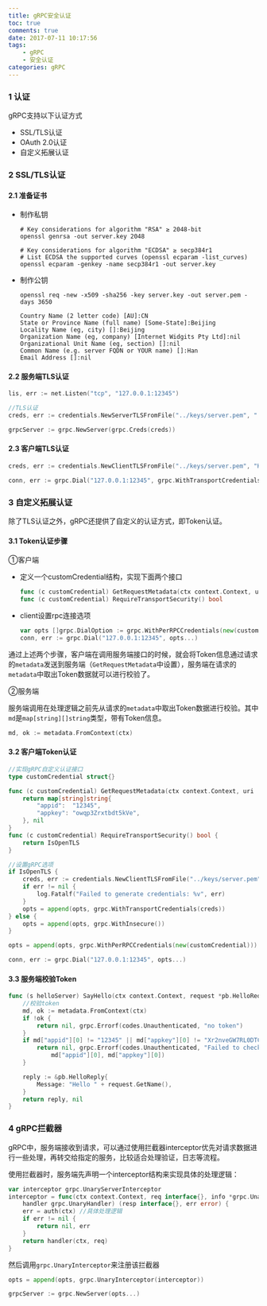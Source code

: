 ```yaml
---
title: gRPC安全认证
toc: true
comments: true
date: 2017-07-11 10:17:56
tags:
	- gRPC
	- 安全认证
categories: gRPC
---
```


### 1 认证

gRPC支持以下认证方式

- SSL/TLS认证
- OAuth 2.0认证
- 自定义拓展认证


<!--more-->

### 2 SSL/TLS认证

#### 2.1 准备证书

- 制作私钥

  ```shell
  # Key considerations for algorithm "RSA" ≥ 2048-bit
  openssl genrsa -out server.key 2048
      
  # Key considerations for algorithm "ECDSA" ≥ secp384r1
  # List ECDSA the supported curves (openssl ecparam -list_curves)
  openssl ecparam -genkey -name secp384r1 -out server.key
  ```

- 制作公钥

  ```shell
  openssl req -new -x509 -sha256 -key server.key -out server.pem -days 3650

  Country Name (2 letter code) [AU]:CN
  State or Province Name (full name) [Some-State]:Beijing
  Locality Name (eg, city) []:Beijing
  Organization Name (eg, company) [Internet Widgits Pty Ltd]:nil
  Organizational Unit Name (eg, section) []:nil
  Common Name (e.g. server FQDN or YOUR name) []:Han
  Email Address []:nil
  ```

#### 2.2 服务端TLS认证

```go
lis, err := net.Listen("tcp", "127.0.0.1:12345")

//TLS认证
creds, err := credentials.NewServerTLSFromFile("../keys/server.pem", "../keys/server.key")

grpcServer := grpc.NewServer(grpc.Creds(creds))
```

#### 2.3 客户端TLS认证

```go
creds, err := credentials.NewClientTLSFromFile("../keys/server.pem", "Han") //Common Name

conn, err := grpc.Dial("127.0.0.1:12345", grpc.WithTransportCredentials(creds))
```



### 3 自定义拓展认证

除了TLS认证之外，gRPC还提供了自定义的认证方式，即Token认证。

#### 3.1 Token认证步骤

①客户端

- 定义一个customCredential结构，实现下面两个接口

  ```go
  func (c customCredential) GetRequestMetadata(ctx context.Context, uri ...string) (map[string]string, error)
  func (c customCredential) RequireTransportSecurity() bool
  ```

- client设置rpc连接选项

  ```go
  var opts []grpc.DialOption := grpc.WithPerRPCCredentials(new(customCredential))
  conn, err := grpc.Dial("127.0.0.1:12345", opts...)
  ```

通过上述两个步骤，客户端在调用服务端接口的时候，就会将Token信息通过请求的`metadata`发送到服务端（`GetRequestMetadata`中设置），服务端在请求的`metadata`中取出Token数据就可以进行校验了。

②服务端

服务端调用在处理逻辑之前先从请求的`metadata`中取出Token数据进行校验。其中`md`是`map[string][]string`类型，带有Token信息。

```go
md, ok := metadata.FromContext(ctx)
```

#### 3.2 客户端Token认证

```go
//实现gRPC自定义认证接口
type customCredential struct{}

func (c customCredential) GetRequestMetadata(ctx context.Context, uri ...string) (map[string]string, error) {
	return map[string]string{
		"appid":  "12345",
		"appkey": "owqp3Zrxtbdt5kVe",
	}, nil
}
func (c customCredential) RequireTransportSecurity() bool {
	return IsOpenTLS
}

//设置gRPC选项
if IsOpenTLS {
	creds, err := credentials.NewClientTLSFromFile("../keys/server.pem", "Han") //Common Name
	if err != nil {
		log.Fatalf("Failed to generate credentials: %v", err)
	}
	opts = append(opts, grpc.WithTransportCredentials(creds))
} else {
	opts = append(opts, grpc.WithInsecure())
}

opts = append(opts, grpc.WithPerRPCCredentials(new(customCredential)))

conn, err := grpc.Dial("127.0.0.1:12345", opts...)
```

#### 3.3 服务端校验Token

```go
func (s helloServer) SayHello(ctx context.Context, request *pb.HelloRequest) (*pb.HelloReply, error) {
	//校验token
	md, ok := metadata.FromContext(ctx)
	if !ok {
		return nil, grpc.Errorf(codes.Unauthenticated, "no token")
	}
	if md["appid"][0] != "12345" || md["appkey"][0] != "Xr2nveGW7RL0DTCl" {
		return nil, grpc.Errorf(codes.Unauthenticated, "Failed to check token!, appid = %q, appkey = %q",
			md["appid"][0], md["appkey"][0])
	}

	reply := &pb.HelloReply{
		Message: "Hello " + request.GetName(),
	}
	return reply, nil
}
```



### 4 gRPC拦截器

gRPC中，服务端接收到请求，可以通过使用拦截器interceptor优先对请求数据进行一些处理，再转交给指定的服务，比较适合处理验证，日志等流程。

使用拦截器时，服务端先声明一个interceptor结构来实现具体的处理逻辑：

```go
var interceptor grpc.UnaryServerInterceptor
interceptor = func(ctx context.Context, req interface{}, info *grpc.UnaryServerInfo,
	handler grpc.UnaryHandler) (resp interface{}, err error) {
	err = auth(ctx)	//具体处理逻辑
	if err != nil {
		return nil, err
	}
	return handler(ctx, req)
}
```

然后调用`grpc.UnaryInterceptor`来注册该拦截器

```go
opts = append(opts, grpc.UnaryInterceptor(interceptor))

grpcServer := grpc.NewServer(opts...)
```

